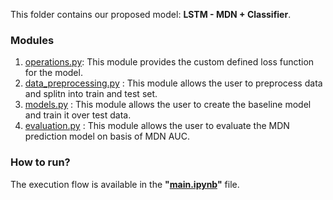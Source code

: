 This folder contains our proposed model: **LSTM - MDN + Classifier**. 
### Modules
1. [operations.py](operations.py): This module provides the custom defined loss function for the model.
2. [data_preprocessing.py](data_preprocessing.py) : This module allows the user to preprocess data and splitn into train and test set.
3. [models.py](models.py) : This module allows the user to create the baseline model and train it over test data.
4. [evaluation.py](evaluation.py) : This module allows the user to evaluate the MDN prediction model on basis of MDN AUC.

### How to run?

The execution flow is available in the **"[main.ipynb](main.ipynb)"** file.